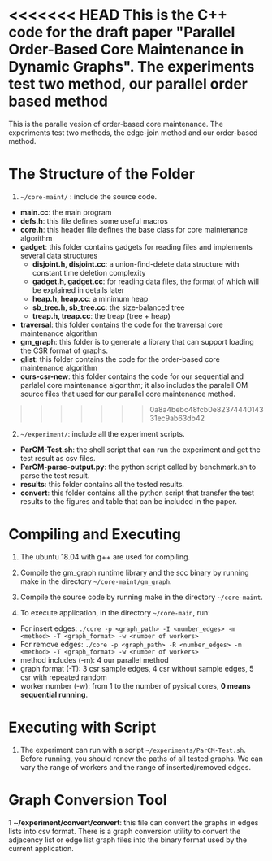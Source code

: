 <<<<<<< HEAD
This is the C++ code for the draft paper "Parallel Order-Based Core Maintenance in Dynamic Graphs". The experiments test two method, our parallel order based method  
=======
This is the paralle vesion of order-based core maintenance. The experiments test two methods, the edge-join method and our order-based method.

# The Structure of the Folder
1. ```~/core-maint/``` : include the source code.
* **main.cc**: the main program 
* **defs.h**: this file defines some useful macros
* **core.h**: this header file defines the base class for core maintenance algorithm
* **gadget**: this folder contains gadgets for reading files and implements several data structures
    * **disjoint.h, disjoint.cc**: a union-find-delete data structure with constant time deletion complexity
    * **gadget.h, gadget.cc**: for reading data files, the format of which will be explained in details later
    * **heap.h, heap.cc**: a minimum heap
    * **sb_tree.h, sb_tree.cc**: the size-balanced tree
    * **treap.h, treap.cc**: the treap (tree + heap)
* **traversal**: this folder contains the code for the traversal core maintenance algorithm
* **gm_graph**: this folder is to generate a library that can support loading the CSR format of graphs. 
* **glist**: this folder contains the code for the order-based core maintenance algorithm
* **ours-csr-new**: this folder contains the code for our sequential and parlalel core maintenance algorithm; it also includes the paralell OM source files that used for our parallel core maintenance method.
>>>>>>> 0a8a4bebc48fcb0e8237444014331ec9ab63db42

2. ```~/experiment/```: include all the experiment scripts.
* **ParCM-Test.sh**: the shell script that can run the experiment and get the test result as csv files.
* **ParCM-parse-output.py**: the python script called by benchmark.sh to parse the test result.
* **results**: this folder contains all the tested results. 
* **convert**: this folder contains all the python script that transfer the test results to the figures and table that can be included in the paper.


# Compiling and Executing

1. The ubuntu 18.04 with g++ are used for compiling.

1. Compile the gm_graph runtime library and the scc binary by running make in the directory ```~/core-maint/gm_graph```.

1. Compile the source code by running make in the directory ```~/core-maint```.

1. To execute application, in the directory ```~/core-main```, run:

* For insert edges: ```./core -p <graph_path> -I <number_edges> -m <method> -T <graph_format> -w <number of workers>```
* For remove edges: ```./core -p <graph_path> -R <number_edges> -m <method> -T <graph_format> -w <number of workers>```
* method includes (-m): 4 our parallel method
* graph format (-T): 3 csr sample edges, 4 csr without sample edges, 5 csr with repeated random
* worker number (-w): from 1 to the number of pysical cores, __0 means sequential running__.


# Executing with Script

1. The experiment can run with a script ```~/experiments/ParCM-Test.sh```. Before running, you should renew the paths of all tested graphs. We can vary the range of workers and the range of inserted/removed edges.  


# Graph Conversion Tool
1 **~/experiment/convert/convert**: this file can convert the graphs in edges lists into csv format. There is a graph conversion utility to convert the adjacency list or edge list graph files into the binary format used by the current application. 


